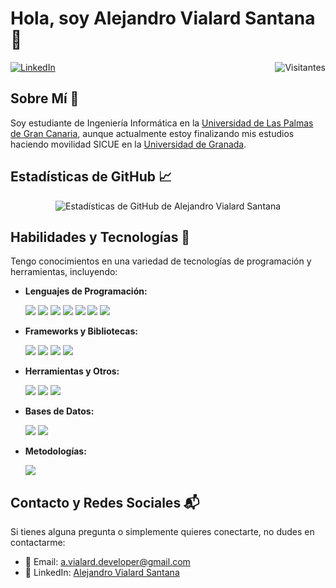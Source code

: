 # Hola, soy Alejandro Vialard Santana 👋

[<img align="right" src="https://api.visitorbadge.io/api/visitors?path=https%3A%2F%2Fgithub.com%2FAlejandroVialardSantana&countColor=%23eeb338&style=flat" alt="Visitantes"/>](https://www.visitorbadge.io/)
[![LinkedIn](https://img.shields.io/badge/-LinkedIn-0077B5?style=flat&logo=linkedin&logoColor=white)](https://www.linkedin.com/in/alejandro-vialard-santana-a5a3b2226/)

## Sobre Mí 🧑
Soy estudiante de Ingeniería Informática en la [Universidad de Las Palmas de Gran Canaria](https://www.ulpgc.es), aunque actualmente estoy finalizando mis estudios haciendo movilidad SICUE en la [Universidad de Granada](https://www.ugr.es).

## Estadísticas de GitHub 📈
<p align="center">
  <img src="https://github-readme-stats.vercel.app/api?username=AlejandroVialardSantana&show_icons=true&count_private=true&theme=ayu-mirage" alt="Estadísticas de GitHub de Alejandro Vialard Santana">
</p>

## Habilidades y Tecnologías 🚀
Tengo conocimientos en una variedad de tecnologías de programación y herramientas, incluyendo:

- **Lenguajes de Programación:** 
  <p>
    <img src="https://img.shields.io/badge/-Python-3776AB?style=flat&logo=Python&logoColor=white" />
    <img src="https://img.shields.io/badge/-Java-007396?style=flat&logo=openjdk&logoColor=white" />
    <img src="https://img.shields.io/badge/-Kotlin-0095D5?style=flat&logo=kotlin&logoColor=white" />
    <img src="https://img.shields.io/badge/-HTML5-E34F26?style=flat&logo=html5&logoColor=white" />
    <img src="https://img.shields.io/badge/-CSS3-1572B6?style=flat&logo=css3&logoColor=white" />
    <img src="https://img.shields.io/badge/-JavaScript-F7DF1E?style=flat&logo=javascript&logoColor=black" />
    <img src="https://img.shields.io/badge/-PHP-777BB4?style=flat&logo=php&logoColor=white" />
  </p>

- **Frameworks y Bibliotecas:** 
  <p>
    <img src="https://img.shields.io/badge/-Django-092E20?style=flat&logo=django&logoColor=white" />
    <img src="https://img.shields.io/badge/-Angular-DD0031?style=flat&logo=angular&logoColor=white" />
    <img src="https://img.shields.io/badge/-React-61DAFB?style=flat&logo=react&logoColor=black" />
    <img src="https://img.shields.io/badge/-CodeIgniter-EF4223?style=flat&logo=codeigniter&logoColor=white" />
  </p>

- **Herramientas y Otros:** 
  <p>
    <img src="https://img.shields.io/badge/-Git-F05032?style=flat&logo=git&logoColor=white" />
    <img src="https://img.shields.io/badge/-Docker-2496ED?style=flat&logo=docker&logoColor=white" />
    <img src="https://img.shields.io/badge/-Linux-FCC624?style=flat&logo=linux&logoColor=black" />
  </p>

- **Bases de Datos:** 
  <p>
    <img src="https://img.shields.io/badge/-MongoDB-47A248?style=flat&logo=mongodb&logoColor=white" />
    <img src="https://img.shields.io/badge/-MySQL-4479A1?style=flat&logo=mysql&logoColor=white" />
  </p>

- **Metodologías:** 
  <p>
    <img src="https://img.shields.io/badge/-SCRUM-6DB33F?style=flat&logo=scrumalliance&logoColor=white" />
  </p>

## Contacto y Redes Sociales 📬
Si tienes alguna pregunta o simplemente quieres conectarte, no dudes en contactarme:

- 📧 Email: [a.vialard.developer@gmail.com](mailto:a.vialard.developer@gmail.com)
- 💼 LinkedIn: [Alejandro Vialard Santana](https://www.linkedin.com/in/alejandro-vialard-santana-a5a3b2226/)
